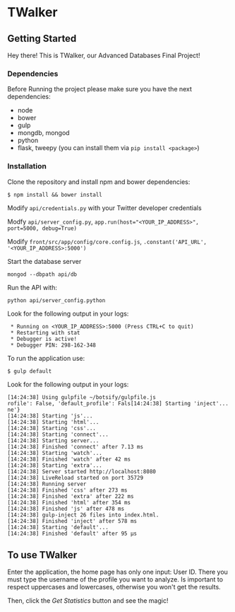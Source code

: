 # TWalker #

## Getting Started ##
Hey there! This is TWalker, our Advanced Databases Final Project!

### Dependencies ###
Before Running the project please make sure you have the next dependencies:

* node
* bower
* gulp
* mongdb, mongod
* python 
* flask, tweepy (you can install them via `pip install <package>`)

### Installation
Clone the repository and install npm and bower dependencies:

```
$ npm install && bower install

```

Modify `api/credentials.py` with your Twitter developer credentials

Modfy `api/server_config.py`, `app.run(host="<YOUR_IP_ADDRESS>", port=5000, debug=True)`

Modify `front/src/app/config/core.config.js`, `.constant('API_URL', '<YOUR_IP_ADDRESS>:5000')`

Start the database server
```
mongod --dbpath api/db
```

Run the  API with:

```
python api/server_config.python
```

Look for the following output in your logs:

```
 * Running on <YOUR_IP_ADDRESS>:5000 (Press CTRL+C to quit)
 * Restarting with stat
 * Debugger is active!
 * Debugger PIN: 298-162-348
```

To run the application use:

```
$ gulp default

```

Look for the following output in your logs:

```
[14:24:38] Using gulpfile ~/botsify/gulpfile.js                        rofile': False, 'default_profile': Fals[14:24:38] Starting 'inject'...                                                                                                    ne'}
[14:24:38] Starting 'js'...
[14:24:38] Starting 'html'...
[14:24:38] Starting 'css'...
[14:24:38] Starting 'connect'...
[14:24:38] Starting server...
[14:24:38] Finished 'connect' after 7.13 ms
[14:24:38] Starting 'watch'...
[14:24:38] Finished 'watch' after 42 ms
[14:24:38] Starting 'extra'...
[14:24:38] Server started http://localhost:8080
[14:24:38] LiveReload started on port 35729
[14:24:38] Running server
[14:24:38] Finished 'css' after 273 ms
[14:24:38] Finished 'extra' after 222 ms
[14:24:38] Finished 'html' after 354 ms
[14:24:38] Finished 'js' after 478 ms
[14:24:38] gulp-inject 26 files into index.html.
[14:24:38] Finished 'inject' after 578 ms
[14:24:38] Starting 'default'...
[14:24:38] Finished 'default' after 95 μs
```

## To use TWalker ##
Enter the application, the home page has only one input: User ID. There you must type the username of the profile you want to analyze. Is important to respect uppercases and lowercases, otherwise you won't get the results.

Then, click the *Get Statistics* button and see the magic!
